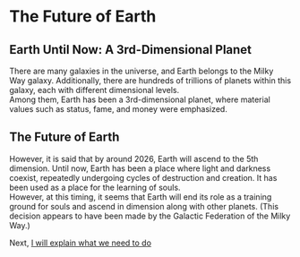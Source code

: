 # The Future of Earth
## Earth Until Now: A 3rd-Dimensional Planet
There are many galaxies in the universe, and Earth belongs to the Milky Way galaxy. Additionally, there are hundreds of trillions of planets within this galaxy, each with different dimensional levels.<br>
Among them, Earth has been a 3rd-dimensional planet, where material values such as status, fame, and money were emphasized.
## The Future of Earth
However, it is said that by around 2026, Earth will ascend to the 5th dimension.
Until now, Earth has been a place where light and darkness coexist, repeatedly undergoing cycles of destruction and creation. It has been used as a place for the learning of souls.<br>However, at this timing, it seems that Earth will end its role as a training ground for souls and ascend in dimension along with other planets. (This decision appears to have been made by the Galactic Federation of the Milky Way.)<br>

Next, [I will explain what we need to do](./what-we-need.md)